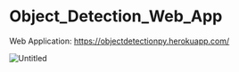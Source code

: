 # Object_Detection_Web_App

Web Application: https://objectdetectionpy.herokuapp.com/

![Untitled](https://user-images.githubusercontent.com/68200424/105462063-f69ccc00-5c42-11eb-96f8-f9de4607a4af.png)
